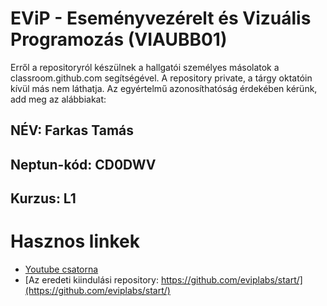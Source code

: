 # EViP - Eseményvezérelt és Vizuális Programozás (VIAUBB01)

Erről a repositoryról készülnek a hallgatói személyes másolatok a classroom.github.com segítségével.
A repository private, a tárgy oktatóin kívül más nem láthatja.
Az egyértelmű azonosíthatóság érdekében kérünk, add meg az alábbiakat:

## NÉV: Farkas Tamás 
## Neptun-kód: CD0DWV
## Kurzus: L1

# Hasznos linkek 

- [Youtube csatorna](https://www.youtube.com/playlist?list=PLb8EWPCoqCDYUeE-MoAb_VJvKO6dRXkow)
- [Az eredeti kiindulási repository: https://github.com/eviplabs/start/](https://github.com/eviplabs/start/)
